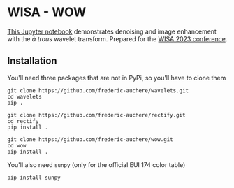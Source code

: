 # WISA - WOW

[This Jupyter notebook](wow.ipynb) demonstrates denoising and image enhancement with the *à trous* wavelet transform. Prepared for the [WISA 2023 conference](https://www.wisa2023.org/).

## Installation

You'll need three packages that are not in PyPi, so you'll have to clone them

```shell
git clone https://github.com/frederic-auchere/wavelets.git
cd wavelets
pip .
```

```shell
git clone https://github.com/frederic-auchere/rectify.git
cd rectify
pip install .
```

```shell
git clone https://github.com/frederic-auchere/wow.git
cd wow
pip install .
```

You'll also need ```sunpy``` (only for the official EUI 174 color table)

```shell
pip install sunpy
```
